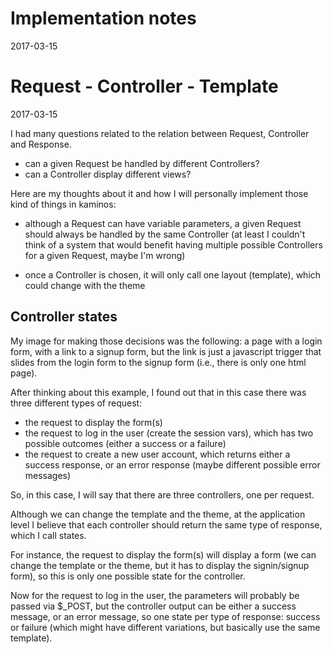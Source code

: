 Implementation notes
========================
2017-03-15




Request - Controller - Template 
====================================
2017-03-15


I had many questions related to the relation between Request, Controller and Response.

- can a given Request be handled by different Controllers?
- can a Controller display different views?



Here are my thoughts about it and how I will personally implement those kind of things in kaminos:

- although a Request can have variable parameters, a given Request should always be handled by the same 
Controller (at least I couldn't think of a system that would benefit having multiple possible Controllers for 
a given Request, maybe I'm wrong)

- once a Controller is chosen, it will only call one layout (template), which could change with the theme



Controller states
---------------------

My image for making those decisions was the following: a page with a login form, with a link to a signup form,
but the link is just a javascript trigger that slides from the login form to the signup form (i.e., there is
only one html page).

After thinking about this example, I found out that in this case there was three different types of request:
- the request to display the form(s)
- the request to log in the user (create the session vars), which has two possible outcomes (either a success or a failure)
- the request to create a new user account, which returns either a success response, or an error response (maybe different possible error messages)

So, in this case, I will say that there are three controllers, one per request.

Although we can change the template and the theme, at the application level I believe that each controller should return
the same type of response, which I call states.
 
For instance, the request to display the form(s) will display a form (we can change the template or the theme, but it has
to display the signin/signup form), so this is only one possible state for the controller.
 
 
 
Now for the request to log in the user, the parameters will probably be passed via $_POST, but the controller output
can be either a success message, or an error message, so one state per type of response: success or failure (which might have
different variations, but basically use the same template). 
 




